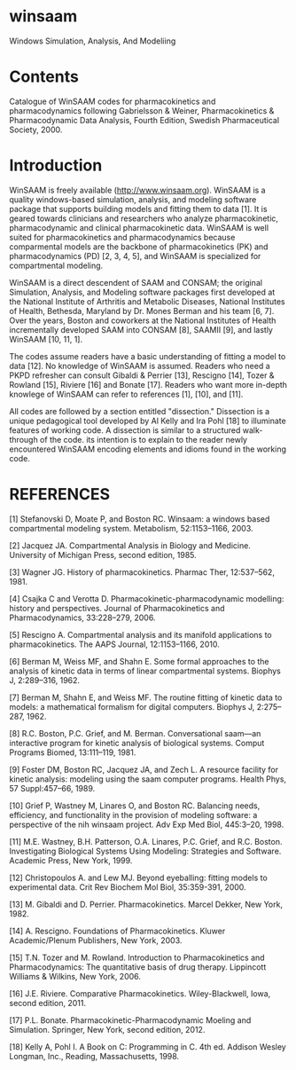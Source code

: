 winsaam
=======

Windows Simulation, Analysis, And Modeliing

Contents
========
Catalogue of WinSAAM codes for pharmacokinetics and pharmacodynamics following Gabrielsson & Weiner, Pharmacokinetics & Pharmacodynamic Data Analysis, Fourth Edition, Swedish Pharmaceutical Society, 2000.

Introduction
============
WinSAAM is freely available (http://www.winsaam.org). WinSAAM is a quality windows-based simulation, analysis, and modeling software package that supports building models and fitting them to data [1]. It is geared towards clinicians and researchers who analyze pharmacokinetic, pharmacodynamic and clinical pharmacokinetic data. WinSAAM is well suited for pharmacokinetics and pharmacodynamics because comparmental models are the backbone of pharmacokinetics (PK) and pharmacodynamics (PD) [2, 3, 4, 5], and WinSAAM is specialized for compartmental modeling.

WinSAAM is a direct descendent of SAAM and CONSAM; the original Simulation, Analysis, and Modeling software packages first developed at the National Institute of Arthritis and Metabolic Diseases, National Institutes of Health, Bethesda, Maryland by Dr. Mones Berman and his team [6, 7]. Over the years, Boston and coworkers at the National Institutes of Health incrementally developed SAAM into CONSAM [8], SAAMII [9], and lastly WinSAAM [10, 11, 1].

The codes assume readers have a basic understanding of fitting a model to data [12]. No knowledge of WinSAAM is assumed. Readers
who need a PKPD refresher can consult Gibaldi & Perrier [13], Rescigno [14], Tozer & Rowland [15], Riviere [16] and Bonate [17].
Readers who want more in-depth knowlege of WinSAAM can refer to references [1], [10], and [11].

All codes are followed by a section entitled "dissection." Dissection is a unique pedagogical tool developed by Al Kelly and Ira Pohl [18] to illuminate features of working code. A dissection is similar to a structured walk-through of the code. its intention is to explain to the reader newly encountered WinSAAM encoding elements and idioms found in the working code.

REFERENCES
==========
[1]  Stefanovski D, Moate P, and Boston RC. Winsaam: a windows based compartmental modeling system. Metabolism, 52:1153–1166,
     2003.
     
[2]  Jacquez JA. Compartmental Analysis in Biology and Medicine. University of Michigan Press, second edition, 1985.

[3]  Wagner JG. History of pharmacokinetics. Pharmac Ther, 12:537–562, 1981.

[4]  Csajka C and Verotta D. Pharmacokinetic-pharmacodynamic modelling: history and perspectives. Journal of Pharmacokinetics
     and Pharmacodynamics, 33:228–279, 2006.
     
[5]  Rescigno A. Compartmental analysis and its manifold applications to pharmacokinetics. The AAPS Journal, 12:1153–1166, 2010.

[6]  Berman M, Weiss MF, and Shahn E. Some formal approaches to the analysis of kinetic data in terms of linear compartmental
     systems. Biophys J, 2:289–316, 1962.
     
[7]  Berman M, Shahn E, and Weiss MF. The routine fitting of kinetic data to models: a mathematical formalism for digital
     computers. Biophys J, 2:275–287, 1962.
     
[8]  R.C. Boston, P.C. Grief, and M. Berman. Conversational saam—an interactive program for kinetic analysis of biological
     systems. Comput Programs Biomed, 13:111–119, 1981.
     
[9]  Foster DM, Boston RC, Jacquez JA, and Zech L. A resource facility for kinetic analysis: modeling using the saam computer
     programs. Health Phys, 57 Suppl:457–66, 1989.
     
[10] Grief P, Wastney M, Linares O, and Boston RC. Balancing needs, efficiency, and functionality in the provision of modeling
     software: a perspective of the nih winsaam project. Adv Exp Med Biol, 445:3–20, 1998.
     
[11] M.E. Wastney, B.H. Patterson, O.A. Linares, P.C. Grief, and R.C. Boston. Investigating Biological Systems Using Modeling:
     Strategies and Software. Academic Press, New York, 1999.
     
[12] Christopoulos A. and Lew MJ. Beyond eyeballing: fitting models to experimental data. Crit Rev Biochem Mol Biol, 35:359-391,
     2000.
     
[13] M. Gibaldi and D. Perrier. Pharmacokinetics. Marcel Dekker, New York, 1982.

[14] A. Rescigno. Foundations of Pharmacokinetics. Kluwer Academic/Plenum Publishers, New York, 2003.

[15] T.N. Tozer and M. Rowland. Introduction to Pharmacokinetics and Pharmacodynamics: The quantitative basis of drug therapy.
     Lippincott Williams & Wilkins, New York, 2006.
     
[16] J.E. Riviere. Comparative Pharmacokinetics. Wiley-Blackwell, Iowa, second edition, 2011.

[17] P.L. Bonate. Pharmacokinetic-Pharmacodynamic Moeling and Simulation. Springer, New York, second edition, 2012.

[18] Kelly A, Pohl I. A Book on C: Programming in C. 4th ed. Addison Wesley Longman, Inc., Reading, Massachusetts, 1998.
